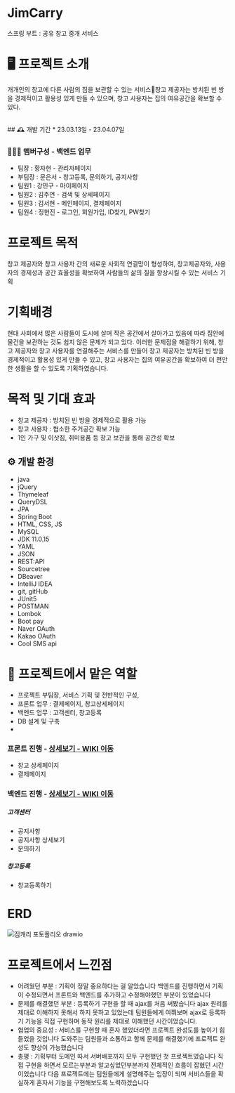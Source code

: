 # JimCarry
스프링 부트 : 공유 창고 중개 서비스

# 🖥️ 프로젝트 소개
개개인의 창고에 다른 사람의 짐을 보관할 수 있는 서비스창고 제공자는 방치된 빈 방을 경제적이고 활용성 있게 만들 수 있으며, 창고 사용자는 집의 여유공간을 확보할 수 있다.

<br>
## 🕰️ 개발 기간
* 23.03.13일 - 23.04.07일

### 🧑‍🤝‍🧑 맴버구성 - 백엔드 업무
 - 팀장  : 황자현 - 관리자페이지
 - 부팀장 : 문은서 - 창고등록, 문의하기, 공지사항
 - 팀원1 : 강민구 - 마이페이지
 - 팀원2 : 김주연 - 검색 및 상세페이지
 - 팀원3 : 김서현 - 메인페이지, 결제페이지
 - 팀원4 : 정현진 - 로그인, 회원가입, ID찾기, PW찾기
 
 
 # 프로젝트 목적 
 창고 제공자와 창고 사용자 간의 새로운 사회적 연결망이 형성하여, 창고제공자와, 사용자의 경제성과 공간 효율성을 확보하여 사람들의 삶의 질을 향상시킬 수 있는 서비스 기획
 
 # 기획배경
현대 사회에서 많은 사람들이 도시에 살며 작은 공간에서 살아가고 있음에 따라 집안에 물건을 보관하는 것도 쉽지 않은 문제가 되고 있다. 이러한 문제점을 해결하기 위해, 창고 제공자와 창고 사용자를 연결해주는 서비스를 만들어 창고 제공자는 방치된 빈 방을 경제적이고 활용성 있게 만들 수 있고, 창고 사용자는 집의 여유공간을 확보하여 더 편안한 생활을 할 수 있도록 기획하였습니다.

 # 목적 및 기대 효과
- 창고 제공자 : 방치된 빈 방을 경제적으로 활용 가능
- 창고 사용자 : 협소한 주거공간 확보 가능
- 1인 가구 및 이삿짐, 취미용품 등 창고 보관을 통해 공간성 확보

## ⚙️ 개발 환경
- java
- jQuery
- Thymeleaf
- QueryDSL
- JPA
- Spring Boot
- HTML, CSS, JS
- MySQL
- JDK 11.0.15
- YAML
- JSON
- REST:API
- Sourcetree
- DBeaver
- IntelliJ IDEA
- git, gitHub
- JUnit5
- POSTMAN
- Lombok
- Boot pay
- Naver OAuth
- Kakao OAuth
- Cool SMS api 

 # 📌 프로젝트에서 맡은 역할 
- 프로젝트 부팀장, 서비스 기획 및 전반적인 구성,
- 프론트 업무 : 결제페이지, 창고상세페이지 
- 백엔드 업무 : 고객센터, 창고등록
- DB 설계 및 구축 
- 
### 프론트 진행 - <a href="https://github.com/code-hyun/JimCarry/wiki/맡은-기능-소개--(프론트)" > 상세보기 - WIKI 이동</a>
- 창고 상세페이지
- 결제페이지

### 백엔드 진행 - <a href="https://github.com/code-hyun/JimCarry/wiki/맡은-기능-소개-(백엔드)" >상세보기 - WIKI 이동</a>
##### 고객센터
- 공지사항
- 공지사항 상세보기
- 문의하기
##### 창고등록 
- 창고등록하기

# ERD
![짐캐리 포토폴리오 drawio](https://user-images.githubusercontent.com/122762287/233322002-5be1e3da-90ba-4e2a-ab88-38ad95b48aaf.png)

# 프로젝트에서 느낀점
- 어려웠던 부분 
 : 기획이 정말 중요하다는 걸 알았습니다 백엔드를 진행하면서 기획이 수정되면서 프론트와 백엔드를 추가하고 수정해야했던 부분이 있었습니다 
- 문제를 해결했던 부분
 : 등록하기 구현을 할 때 ajax를 처음 써봤습니다 ajax 원리를 제대로 이해하지 못해서 하지 못하고 있었는데 팀원들에게 여쭤보며 ajax로 등록하기 기능을 
  직접 구현하며 동작 원리를 제대로 이해했던 시간이었습니다.
- 협업의 중요성
 : 서비스를 구현할 때 혼자 했었더라면 프로젝트 완성도를 높이기 힘들었을 것입니다 도와주는 팀원들과 소통하고 함께 문제를 해결했기에 프로젝트 완성도 향상이 가능했습니다
- 총평 
 : 기획부터 도메인 따서 서버배포까지 모두 구현했던 첫 프로젝트였습니다 직접 구현을 하면서 모르는부분과 알고싶었던부분까지 전체적인 흐름이 잡혔던 시간이었습니다 다음 프로젝트에는 팀원들에게 설명해주는 입장이 되며 서비스들을 확실하게 혼자서 기능을 구현해보도록 노력하겠습니다

